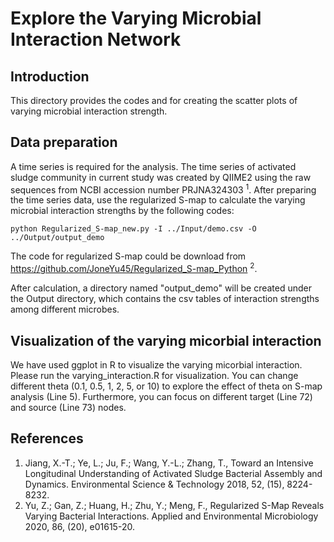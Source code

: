 # Explore the Varying Microbial Interaction Network
## Introduction
This directory provides the codes and for creating the scatter plots of varying microbial interaction strength.

## Data preparation
A time series is required for the analysis. The time series of activated sludge community in current study was created by QIIME2 using the raw sequences from NCBI accession number PRJNA324303 <sup>1</sup>. After preparing the time series data, use the regularized S-map to calculate the varying microbial interaction strengths by the following codes:
```
python Regularized_S-map_new.py -I ../Input/demo.csv -O ../Output/output_demo
```
The code for regularized S-map could be download from https://github.com/JoneYu45/Regularized_S-map_Python <sup>2</sup>.

After calculation, a directory named "output_demo" will be created under the Output directory, which contains the csv tables of interaction strengths among different microbes. 

## Visualization of the varying micorbial interaction
We have used ggplot in R to visualize the varying micorbial interaction. Please run the varying_interaction.R for visualization. You can change different theta (0.1, 0.5, 1, 2, 5, or 10) to explore the effect of theta on S-map analysis (Line 5). Furthermore, you can focus on different target (Line 72) and source (Line 73) nodes.

## References
1. Jiang, X.-T.; Ye, L.; Ju, F.; Wang, Y.-L.; Zhang, T., Toward an Intensive Longitudinal Understanding of Activated Sludge Bacterial Assembly and Dynamics. Environmental Science & Technology 2018, 52, (15), 8224-8232.
2. Yu, Z.; Gan, Z.; Huang, H.; Zhu, Y.; Meng, F., Regularized S-Map Reveals Varying Bacterial Interactions. Applied and Environmental Microbiology 2020, 86, (20), e01615-20.
